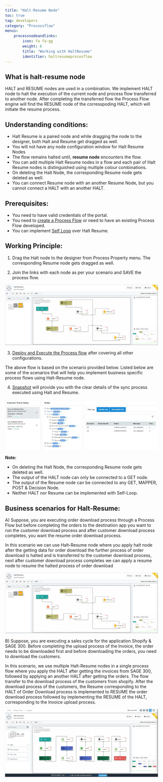 ```yaml
---
title: "Halt-Resume Node"
toc: true
tag: developers
category: "Processflow"
menus:
    processnodeandlinks:
        icon: fa fa-gg
        weight: 6
        title: "Working with HaltResume" 
        identifier: haltresumeprocesflow
---
```


## What is halt-resume node
HALT and RESUME nodes are used in a combination. 
We implement HALT node to halt the execution of the current node and process flow transferred to another node. 
After completing the transferred flow the Process Flow engine will find the RESUME node of the corresspoding HALT, which will initiate the resume process. 


## Understanding conditions:

- Halt Resume is a paired node and while dragging the node to the designer, both Halt and Resume get dragged as well.
- You will not have any node configuration window for Halt Resume Nodes
- The flow remains halted until, **resume node** encounters the flow.
- You can add multiple Halt Resume nodes in a flow and each pair of Halt Resume nodes is distinguished using multiple colour combinations.
- On deleting the Halt Node, the corresponding Resume node gets deleted as well.
- You can connect Resume node with an another Resume Node, but you cannot connect a HALT with an another HALT.

## Prerequisites:

- You need to have valid credentials of the portal.
- You need to [create a Process Flow](/processflow/creating-processflow/) or need to have an existing Process Flow developed.
- You can implement [Self Loop](/processflow/working-with-processflow-selfloop/) over Halt Resume.

## Working Principle:

1) Drag the Halt node to the designer from Process Property menu. The corresponding Resume node gets dragged as well.

2) Join the links with each node as per your scenario and SAVE the process flow.

![pf_haltresume1](\staticfiles\processflow\media\pf_haltresume1.PNG)

3) [Deploy and Execute the Process flow](/processflow/deploying-and-executing-processfloww/) after covering all other configurations.

The above flow is based on the scenario provided below. Listed below are some of the scenarios that will help you implement business specific process flows using Halt-Resume node. 

4) [Snapshot](/processflow/snapshot-processflow/) will provide you with the clear details of the sync process executed using Halt and Resume.

![pf_haltresumesnapshot](\staticfiles\processflow\media\pf_haltresumesnapshot.PNG)

**Note:**

- On deleting the Halt Node, the corresponding Resume node gets deleted as well.
- The output of the HALT node can only be connected to a GET node.
- The output of the Resume node can  be connected to any GET, MAPPER, POST & Decision Node.
- Neither HALT nor Resume can be implemented with Self-Loop.


## Business scenarios for Halt-Resume: 

A) Suppose, you are executing order download process through a Process Flow but before completing the orders to the destination app you want to run the customer download process and after customer download process completes, you want the resume order download process. 

In this scenario we can use Halt-Resume node where you apply halt node after the getting data for order download the further process of order download is halted and is transferred to the customer download process, next after customer download process completes we can apply a resume node to resume the halted process of order download

![pf_haltresume2](\staticfiles\processflow\media\pf_haltresume1.PNG)

B) Suppose, you are executing a sales cycle for the application Shopify & SAGE 300. Before completing the upload process of the Invoice, the order needs to be downloaded first and before downloading the orders, you need to download the customers.

In this scenario, we use multiple Halt-Resume nodes in a single process flow where you apply the HALT after getting the invoices from SAGE 300, followed by applying an another HALT after getting the orders. The flow transfer to the download process of the customers from shopify. After the download process of the customers, the Resume corresponding to the HALT of Order Download process is implemented to RESUME the order download process followed by implementing the RESUME of the HALT, corresponding to the Invoice upload process.

![pf_haltresume3](\staticfiles\processflow\media\pf_haltresume3.PNG)